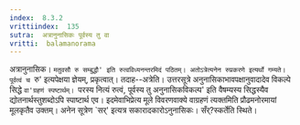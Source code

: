 ```yaml
---
index:  8.3.2
vrittiindex:  135
sutra:  अत्रानुनासिकः पूर्वस्य तु वा
vritti:  balamanorama 
---
```


अत्रानुनासिक। `मतुवसौ रु सम्बुद्धौ' इति रुत्वविध्यनन्तरमिदं पठितम्। अतोऽत्रेत्यनेन रुप्रकरणे इत्यर्थो गम्यते। पूर्वत्वं च `रु' इत्यपेक्षया ज्ञेयम्, प्रकृत्वात्। तदाह--अत्रेति। उत्तरसूत्रे अनुनासिकाभावपक्षानुवादादेव विकल्पे सिद्धे `वा'ग्रहणं स्पष्टार्थम्। `परस्य नित्यं रुत्वं, पूर्वस्य तु अनुनासिकविकल्प' इति वैषम्यस्य सिद्धस्यैव द्योतनार्थस्तुशब्दोऽपि स्पाष्टार्थ एव। इदमेवाभिप्रेत्य मूले विवरणवाक्ये वाग्रहणं त्यक्तमिति प्रौढमनोरमायां मूलकृतैव उक्तम्। अनेन सूत्रेण `सर्' इत्यत्र सकारादकारोऽनुनासिकः। सँर्?स्कर्तेति स्थिते।

